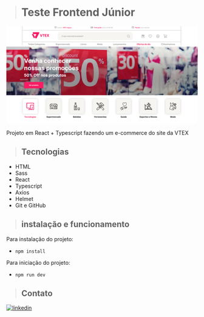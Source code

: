 ># Teste Frontend Júnior

![Preview](/.github/Preview.png)

Projeto em React + Typescript fazendo um e-commerce do site da VTEX



>## Tecnologias

- HTML
- Sass
- React
- Typescript
- Axios
- Helmet
- Git e GitHub

>## instalação e funcionamento
Para instalação do projeto: 
- `npm install`

Para iniciação do projeto:
- `npm run dev`

>## Contato

[<img aling="center" alt="linkedin" src="https://img.shields.io/badge/LinkedIn-0077B5?style=for-the-badge&logo=linkedin&logoColor=white" target="_blank">](https://www.linkedin.com/in/AndersonCarvalhoL/)
